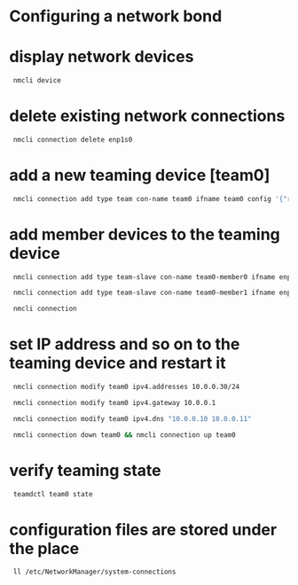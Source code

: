 # Configuring a network bond 
# display network devices
```bash
 nmcli device
 ```

# delete existing network connections
```bash
 nmcli connection delete enp1s0
 ```

# add a new teaming device [team0] 
```bash
 nmcli connection add type team con-name team0 ifname team0 config '{"runner": {"name": "roundrobin"}}'
```

# add member devices to the teaming device
```bash
 nmcli connection add type team-slave con-name team0-member0 ifname enp1s0 master team0

 nmcli connection add type team-slave con-name team0-member1 ifname enp7s0 master team0

 nmcli connection
```

# set IP address and so on to the teaming device and restart it
```bash
 nmcli connection modify team0 ipv4.addresses 10.0.0.30/24

 nmcli connection modify team0 ipv4.gateway 10.0.0.1

 nmcli connection modify team0 ipv4.dns "10.0.0.10 10.0.0.11"

 nmcli connection down team0 && nmcli connection up team0
```

# verify teaming state
```bash
 teamdctl team0 state
 ```

# configuration files are stored under the place
```bash
 ll /etc/NetworkManager/system-connections
 ```

